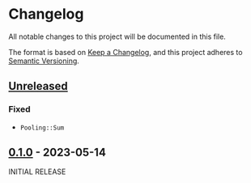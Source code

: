 # Changelog
All notable changes to this project will be documented in this file.

The format is based on [Keep a Changelog](https://keepachangelog.com/en/1.0.0/),
and this project adheres to [Semantic Versioning](https://semver.org/spec/v2.0.0.html).

## [Unreleased]
### Fixed
- `Pooling::Sum`

## [0.1.0] - 2023-05-14
INITIAL RELEASE

[unreleased]: https://github.com/ModProg/ssloc/compare/v0.1.0...HEAD
[0.1.0]: https://github.com/ModProg/ssloc/releases/tag/v0.1.0
